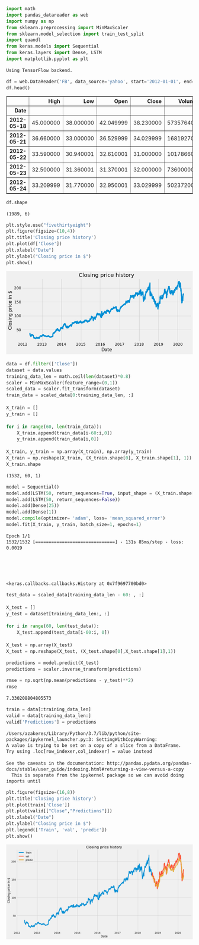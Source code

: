 ```python
import math
import pandas_datareader as web
import numpy as np 
from sklearn.preprocessing import MinMaxScaler
from sklearn.model_selection import train_test_split
import quandl
from keras.models import Sequential 
from keras.layers import Dense, LSTM
import matplotlib.pyplot as plt
```

    Using TensorFlow backend.



```python
df = web.DataReader('FB', data_source='yahoo', start='2012-01-01', end='2020-04-15')
df.head()
```




<div>
<style scoped>
    .dataframe tbody tr th:only-of-type {
        vertical-align: middle;
    }

    .dataframe tbody tr th {
        vertical-align: top;
    }

    .dataframe thead th {
        text-align: right;
    }
</style>
<table border="1" class="dataframe">
  <thead>
    <tr style="text-align: right;">
      <th></th>
      <th>High</th>
      <th>Low</th>
      <th>Open</th>
      <th>Close</th>
      <th>Volume</th>
      <th>Adj Close</th>
    </tr>
    <tr>
      <th>Date</th>
      <th></th>
      <th></th>
      <th></th>
      <th></th>
      <th></th>
      <th></th>
    </tr>
  </thead>
  <tbody>
    <tr>
      <th>2012-05-18</th>
      <td>45.000000</td>
      <td>38.000000</td>
      <td>42.049999</td>
      <td>38.230000</td>
      <td>573576400</td>
      <td>38.230000</td>
    </tr>
    <tr>
      <th>2012-05-21</th>
      <td>36.660000</td>
      <td>33.000000</td>
      <td>36.529999</td>
      <td>34.029999</td>
      <td>168192700</td>
      <td>34.029999</td>
    </tr>
    <tr>
      <th>2012-05-22</th>
      <td>33.590000</td>
      <td>30.940001</td>
      <td>32.610001</td>
      <td>31.000000</td>
      <td>101786600</td>
      <td>31.000000</td>
    </tr>
    <tr>
      <th>2012-05-23</th>
      <td>32.500000</td>
      <td>31.360001</td>
      <td>31.370001</td>
      <td>32.000000</td>
      <td>73600000</td>
      <td>32.000000</td>
    </tr>
    <tr>
      <th>2012-05-24</th>
      <td>33.209999</td>
      <td>31.770000</td>
      <td>32.950001</td>
      <td>33.029999</td>
      <td>50237200</td>
      <td>33.029999</td>
    </tr>
  </tbody>
</table>
</div>




```python
df.shape
```




    (1989, 6)




```python
plt.style.use("fivethirtyeight")
plt.figure(figsize=(10,4))
plt.title('Closing price history')
plt.plot(df['Close'])
plt.xlabel("Date")
plt.ylabel("Closing price in $")
plt.show()
```


![png](output_3_0.png)



```python
data = df.filter(['Close'])
dataset = data.values
training_data_len = math.ceil(len(dataset)*0.8)
scaler = MinMaxScaler(feature_range=(0,1))
scaled_data = scaler.fit_transform(dataset)
train_data = scaled_data[0:training_data_len, :]

X_train = []
y_train = []

for i in range(60, len(train_data)):
    X_train.append(train_data[i-60:i,0])
    y_train.append(train_data[i,0])
    
X_train, y_train = np.array(X_train), np.array(y_train)
X_train = np.reshape(X_train, (X_train.shape[0], X_train.shape[1], 1))
X_train.shape
```




    (1532, 60, 1)




```python
model = Sequential()
model.add(LSTM(50, return_sequences=True, input_shape = (X_train.shape[1], 1)))
model.add(LSTM(50, return_sequences=False))
model.add(Dense(25))
model.add(Dense(1))
model.compile(optimizer= 'adam', loss= 'mean_squared_error')
model.fit(X_train, y_train, batch_size=1, epochs=1)
```

    Epoch 1/1
    1532/1532 [==============================] - 131s 85ms/step - loss: 0.0019





    <keras.callbacks.callbacks.History at 0x7f9697700bd0>




```python
test_data = scaled_data[training_data_len - 60: , :]

X_test = []
y_test = dataset[training_data_len:, :]

for i in range(60, len(test_data)):
    X_test.append(test_data[i-60:i, 0])

X_test = np.array(X_test)
X_test = np.reshape(X_test, (X_test.shape[0],X_test.shape[1],1))
```


```python
predictions = model.predict(X_test)
predictions = scaler.inverse_transform(predictions)
```


```python
rmse = np.sqrt(np.mean(predictions - y_test)**2)
rmse
```




    7.330208804805573




```python
train = data[:training_data_len]
valid = data[training_data_len:]
valid['Predictions'] = predictions

```

    /Users/azakeres/Library/Python/3.7/lib/python/site-packages/ipykernel_launcher.py:3: SettingWithCopyWarning: 
    A value is trying to be set on a copy of a slice from a DataFrame.
    Try using .loc[row_indexer,col_indexer] = value instead
    
    See the caveats in the documentation: http://pandas.pydata.org/pandas-docs/stable/user_guide/indexing.html#returning-a-view-versus-a-copy
      This is separate from the ipykernel package so we can avoid doing imports until



```python
plt.figure(figsize=(16,8))
plt.title('Closing price history')
plt.plot(train['Close'])
plt.plot(valid[["Close","Predictions"]])
plt.xlabel("Date")
plt.ylabel("Closing price in $")
plt.legend(['Train', 'val', 'predic'])
plt.show()
```


![png](output_10_0.png)



```python

```
